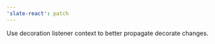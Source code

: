 ```yaml
---
'slate-react': patch
---
```


Use decoration listener context to better propagate decorate changes.
